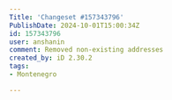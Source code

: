 ```yaml
---
Title: 'Changeset #157343796'
PublishDate: 2024-10-01T15:00:34Z
id: 157343796
user: anshanin
comment: Removed non-existing addresses
created_by: iD 2.30.2
tags:
- Montenegro

---
```

